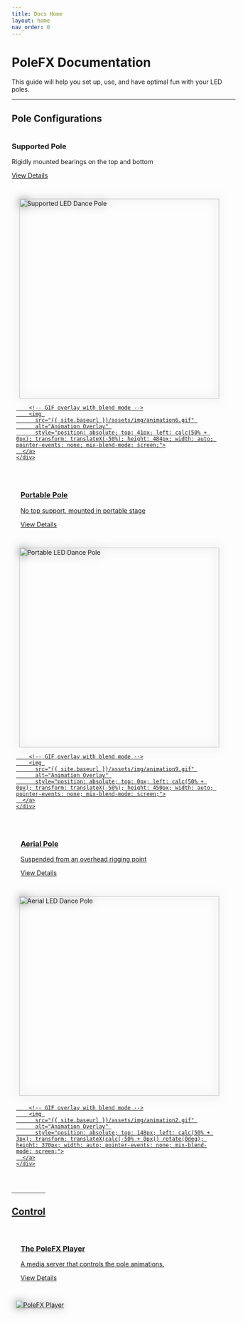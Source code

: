 ```yaml
---
title: Docs Home
layout: home
nav_order: 0
---
```


# PoleFX Documentation
This guide will help you set up, use, and have optimal fun with your LED poles.

---

## Pole Configurations
<div style="display: flex; flex-direction: column; gap: 20px;">
  <div style="display: flex; flex-wrap: wrap; gap: 20px;">
    <div style="flex: 1; min-width: 300px;">
      <div >
        <h3>Supported Pole</h3>
        <p>Rigidly mounted bearings on the top and bottom</p>
        <p><a href="devices/supported_pole.html">View Details</a></p>
      </div>
    </div>
    <div style="flex: 1; min-width: 300px; padding: 10px; position: relative;">
      <a href="devices/supported_pole.html" style="display: block; position: relative;">
        <!-- Static PNG as the base layer -->
        <img 
          src="{{ site.baseurl }}/assets/devices/permanent/support_450.png" 
          alt="Supported LED Dance Pole" 
          style="height: 450px; width: auto; filter: drop-shadow(0 0 10px #666666); display: block; margin: 0 auto;">
      
        <!-- GIF overlay with blend mode -->
        <img 
          src="{{ site.baseurl }}/assets/img/animation6.gif" 
          alt="Animation Overlay" 
          style="position: absolute; top: 41px; left: calc(50% + 0px); transform: translateX(-50%); height: 484px; width: auto; pointer-events: none; mix-blend-mode: screen;">
      </a>
    </div>
  </div>

  <div style="display: flex; flex-wrap: wrap; gap: 20px;">
    <div style="flex: 1; min-width: 300px;">
      <div >
        <h3>Portable Pole</h3>
        <p>No top support, mounted in portable stage</p>
        <p><a href="devices/portable_pole.html">View Details</a></p>
      </div>
    </div>
    <div style="flex: 1; min-width: 300px; padding: 10px; position: relative;">
      <a href="devices/portable_pole.html" style="display: block; position: relative;">
        <!-- Static PNG as the base layer -->
        <img 
          src="{{ site.baseurl }}/assets/devices/portable/freestanding_450.png" 
          alt="Portable LED Dance Pole" 
          style="height: 450px; width: auto; filter: drop-shadow(0 0 10px #666666); display: block; margin: 0 auto;">
      
        <!-- GIF overlay with blend mode -->
        <img 
          src="{{ site.baseurl }}/assets/img/animation9.gif" 
          alt="Animation Overlay" 
          style="position: absolute; top: 0px; left: calc(50% + 0px); transform: translateX(-50%); height: 450px; width: auto; pointer-events: none; mix-blend-mode: screen;">
      </a>
    </div>
  </div>

  <div style="display: flex; flex-wrap: wrap; gap: 20px;">
    <div style="flex: 1; min-width: 300px;">
      <div >
        <h3>Aerial Pole</h3>
        <p>Suspended from an overhead rigging point</p>
        <p><a href="devices/aerial_pole.html">View Details</a></p>
      </div>
    </div>
    <div style="flex: 1; min-width: 300px; padding: 10px; position: relative;">
      <a href="devices/aerial_pole.html" style="display: block; position: relative;">
        <!-- Static PNG as the base layer -->
        <img 
          src="{{ site.baseurl }}/assets/devices/aerial/aerial_truss_450.png" 
          alt="Aerial LED Dance Pole" 
          style="height: 450px; width: auto; filter: drop-shadow(0 0 10px #666666); display: block; margin: 0 auto; margin-bottom: 20px;">
      
        <!-- GIF overlay with blend mode -->
        <img 
          src="{{ site.baseurl }}/assets/img/animation2.gif" 
          alt="Animation Overlay" 
          style="position: absolute; top: 148px; left: calc(50% + 3px); transform: translateX(calc(-50% + 0px)) rotate(0deg); height: 370px; width: auto; pointer-events: none; mix-blend-mode: screen;">
      </a>
    </div>
  </div>
</div>

---

## Control
<div style="display: flex; flex-wrap: wrap; gap: 20px;">
  <div style="flex: 1; min-width: 300px;">
    <div>
      <h3>The PoleFX Player</h3>
      <p>A media server that controls the pole animations.</p>
      <p><a href="control/control.html">View Details</a></p>
    </div>
  </div>
  <div style="flex: 1; min-width: 300px; padding: 10px;">
    <a href="control/control.html">
      <img src="{{ site.baseurl }}/assets/server/Pi4_Enclosure_Dec24_2024-Dec-28_07-35-43AM-000_CustomizedView51183715163_600.png" alt="PoleFX Player" style="max-width: 100%; height: auto; filter: drop-shadow(0 0 10px #666666); display: block; margin: 0 auto;">
    </a>
  </div>
</div>
